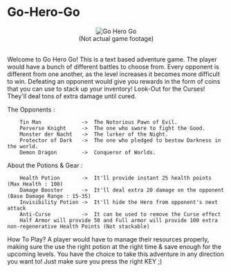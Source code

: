 # Go-Hero-Go

<p align="center">
<img src="https://images-wixmp-ed30a86b8c4ca887773594c2.wixmp.com/f/85a98ed0-1446-4bb1-b1d1-65940ba72671/d29lw52-f45d5fa1-71ab-4d27-b8ae-2c961056d9ed.gif?token=eyJ0eXAiOiJKV1QiLCJhbGciOiJIUzI1NiJ9.eyJzdWIiOiJ1cm46YXBwOjdlMGQxODg5ODIyNjQzNzNhNWYwZDQxNWVhMGQyNmUwIiwiaXNzIjoidXJuOmFwcDo3ZTBkMTg4OTgyMjY0MzczYTVmMGQ0MTVlYTBkMjZlMCIsIm9iaiI6W1t7InBhdGgiOiJcL2ZcLzg1YTk4ZWQwLTE0NDYtNGJiMS1iMWQxLTY1OTQwYmE3MjY3MVwvZDI5bHc1Mi1mNDVkNWZhMS03MWFiLTRkMjctYjhhZS0yYzk2MTA1NmQ5ZWQuZ2lmIn1dXSwiYXVkIjpbInVybjpzZXJ2aWNlOmZpbGUuZG93bmxvYWQiXX0.XZVjO62g_RHzrg5llhWP0dceOr_OlkafIHvMNvuEXq0" alt="Go Hero Go">
<br>(Not actual game footage)
<br>
<br>
</p>

Welcome to Go Hero Go!
This is a text based adventure game.
The player would have a bunch of different battles to choose from.
Every opponent is different from one another, as the level increases it becomes more difficult to win.
Defeating an opponent would give you rewards in the form of coins that you can use to stack up your inventory!
Look-Out for the Curses! They'll deal tons of extra damage until cured.

The Opponents : 

        Tin Man             ->  The Notorious Pawn of Evil.     
        Perverse Knight     ->  The one who swore to fight the Good.                     
        Monster der Nacht   ->  The lurker of the Night.
        Protector of Dark   ->  The one who pledged to bestow Darkness in the world.                    
        Demon Dragon        ->  Conqueror of Worlds.
                       
About the Potions & Gear :

        Health Potion       ->  It'll provide instant 25 health points (Max Health : 100)
        Damage Booster      ->  It'll deal extra 20 damage on the opponent (Base Damage Range : 15-35)
        Invisibility Potion ->  It'll hide the Hero from opponent's next attack
        Anti-Curse          ->  It can be used to remove the Curse effect
        Half Armor will provide 50 and Full armor will provide 100 extra non-regenerative Health Points (Not stackable)

How To Play?
A player would have to manage their resources properly, making sure the use the right potion at the right time & save enough for the upcoming levels.
You have the choice to take this adventure in any direction you want to! Just make sure you press the right KEY ;)
